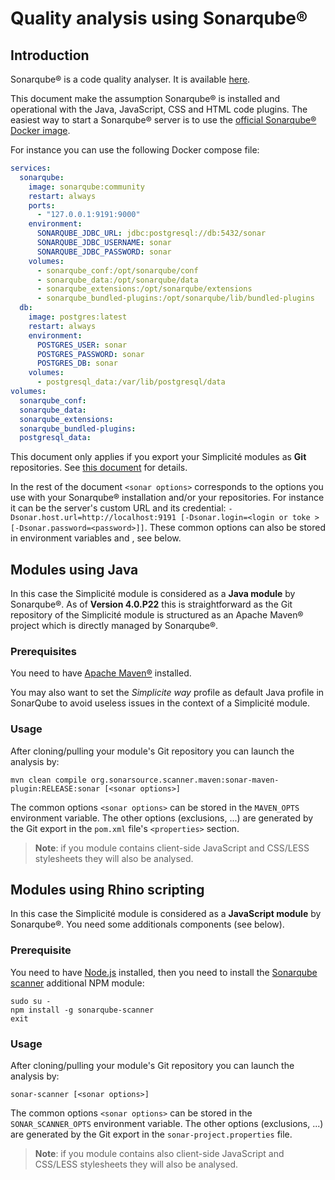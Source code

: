 Quality analysis using Sonarqube&reg;
=====================================

Introduction
------------

Sonarqube&reg; is a code quality analyser. It is available [here](https://www.sonarqube.org).

This document make the assumption Sonarqube&reg; is installed and operational with the Java, JavaScript, CSS and HTML code plugins.
The easiest way to start a Sonarqube&reg; server is to use the [official Sonarqube&reg; Docker image](https://hub.docker.com/_/sonarqube/).

For instance you can use the following Docker compose file:

```yaml
services:
  sonarqube:
    image: sonarqube:community
    restart: always
    ports:
      - "127.0.0.1:9191:9000"
    environment:
      SONARQUBE_JDBC_URL: jdbc:postgresql://db:5432/sonar
      SONARQUBE_JDBC_USERNAME: sonar
      SONARQUBE_JDBC_PASSWORD: sonar
    volumes:
      - sonarqube_conf:/opt/sonarqube/conf
      - sonarqube_data:/opt/sonarqube/data
      - sonarqube_extensions:/opt/sonarqube/extensions
      - sonarqube_bundled-plugins:/opt/sonarqube/lib/bundled-plugins
  db:
    image: postgres:latest
    restart: always
    environment:
      POSTGRES_USER: sonar
      POSTGRES_PASSWORD: sonar
      POSTGRES_DB: sonar
    volumes:
      - postgresql_data:/var/lib/postgresql/data
volumes:
  sonarqube_conf:
  sonarqube_data:
  sonarqube_extensions:
  sonarqube_bundled-plugins:
  postgresql_data:
```

This document only applies if you export your Simplicité modules as **Git** repositories.
See [this document](/lesson/docs/integration/git-repositories) for details.

In the rest of the document `<sonar options>` corresponds to the options you use with your Sonarqube&reg; installation and/or your repositories.
For instance it can be the server's custom URL and its credential: `-Dsonar.host.url=http://localhost:9191 [-Dsonar.login=<login or toke > [-Dsonar.password=<password>]]`.
These common options can also be stored in environment variables and , see below.

<h2 id="java">Modules using Java</h2>

In this case the Simplicité module is considered as a **Java module** by Sonarqube&reg;.
As of **Version 4.0.P22** this is straightforward as the Git repository of the Simplicit&eacute; module
is structured as an Apache Maven&reg; project which is directly managed by Sonarqube&reg;.

### Prerequisites

You need to have [Apache Maven&reg;](https://maven.apache.org) installed.

You may also want to set the _Simplicite way_ profile as default Java profile in SonarQube to avoid useless issues in the context of a Simplicité module.

### Usage

After cloning/pulling your module's Git repository you can launch the analysis by:

```plaintext
mvn clean compile org.sonarsource.scanner.maven:sonar-maven-plugin:RELEASE:sonar [<sonar options>]
```

The common options `<sonar options>` can be stored in the `MAVEN_OPTS` environment variable.
The other options (exclusions, ...) are generated by the Git export in the `pom.xml` file's `<properties>` section.

> **Note**: if you module contains client-side JavaScript and CSS/LESS stylesheets they will also be analysed.

<h2 id="rhino">Modules using Rhino scripting</h2>

In this case the Simplicité module is considered as a **JavaScript module** by Sonarqube&reg;.
You need some additionals components (see below).

### Prerequisite

You need to have [Node.js](https://nodejs.org) installed, then you need to install the [Sonarqube scanner](https://www.npmjs.com/package/sonarqube-scanner)
additional NPM module:

```plaintext
sudo su -
npm install -g sonarqube-scanner
exit
```

### Usage

After cloning/pulling your module's Git repository you can launch the analysis by:

```plaintext
sonar-scanner [<sonar options>]
```

The common options `<sonar options>` can be stored in the `SONAR_SCANNER_OPTS` environment variable.
The other options (exclusions, ...) are generated by the Git export in the `sonar-project.properties` file.

> **Note**: if you module contains also client-side JavaScript and CSS/LESS stylesheets they will also be analysed.
